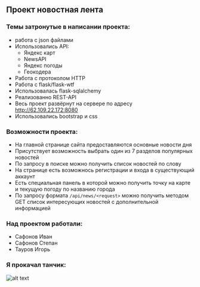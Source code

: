 ## Проект новостная лента


### Темы затронутые в написании проекта:
- работа с json файлами
- Использовались API:
  - Яндекс карт
  - NewsAPI
  - Яндекс погоды
  - Геокодера
- Работа с протоколом HTTP
- Работа с flask/flask-wtf
- Использовалась flask-sqlalchemy
- Реализованно REST-API
- Весь проект развёрнут на сервере по адресу http://62.109.22.172:8080
- Использовались bootstrap и css


### Возможности проекта:
- На главной странице сайта предоставляются основные новости дня
- Присутствует возможность выбрать один из 7 разделов популярных новостей
- По запросу в поиске можно получить список новостей по слову
- На странице есть возможнось регистрации и входа в существующий аккаунт
- Есть специальная панель в которой можно получить точку на карте и текущую погоду по названию города
- По запросу формата ```/api/news/<request>``` можно получить методом GET список интересующих новостей с дополнительной информацией


### Над проектом работали:
- Сафонов Иван
- Сафонов Степан
- Тауров Игорь

### Я прокачал танчик:
![alt text](https://gachi.gay/FgK7u)